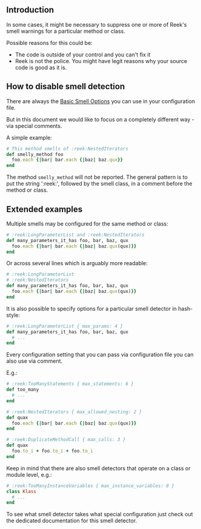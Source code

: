 ## Introduction

In some cases, it might be necessary to suppress one or more of Reek's smell
warnings for a particular method or class.

Possible reasons for this could be:

* The code is outside of your control and you can't fix it
* Reek is not the police. You might have legit reasons why your source code
  is good as it is.

## How to disable smell detection

There are always the [Basic Smell Options](Basic-Smell-Options.md)
you can use in your configuration file.

But in this document we would like to focus on a completely different
way - via special comments.

A simple example:

```ruby
# This method smells of :reek:NestedIterators
def smelly_method foo
  foo.each {|bar| bar.each {|baz| baz.qux}}
end
```

The method `smelly_method` will not be reported. The general pattern is to put
the string ':reek:', followed by the smell class, in a comment before the
method or class.

## Extended examples

Multiple smells may be configured for the same method or class:

```ruby
# :reek:LongParameterList and :reek:NestedIterators
def many_parameters_it_has foo, bar, baz, qux
  foo.each {|bar| bar.each {|baz| baz.qux(qux)}}
end
```

Or across several lines which is arguably more readable:

```ruby
# :reek:LongParameterList
# :reek:NestedIterators
def many_parameters_it_has foo, bar, baz, qux
  foo.each {|bar| bar.each {|baz| baz.qux(qux)}}
end
```

It is also possible to specify options for a particular smell detector in hash-style:

```ruby
# :reek:LongParameterList { max_params: 4 }
def many_parameters_it_has foo, bar, baz, qux
  # ...
end
```

Every configuration setting that you can pass via configuration file you can
also use via comment.

E.g.:

```ruby
# :reek:TooManyStatements { max_statements: 6 }
def too_many
  # ...
end

# :reek:NestedIterators { max_allowed_nesting: 2 }
def quax
  foo.each {|bar| bar.each {|baz| baz.qux(qux)}}
end

# :reek:DuplicateMethodCall { max_calls: 3 }
def quax
  foo.to_i + foo.to_i + foo.to_i
end
```

Keep in mind that there are also smell detectors that operate on a class or
module level, e.g.:

```ruby
# :reek:TooManyInstanceVariables { max_instance_variables: 8 }
class Klass
  # ...
end
```

To see what smell detector takes what special configuration just check out the
dedicated documentation for this smell detector.
